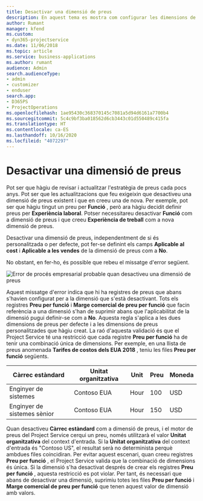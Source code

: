 ```yaml
---
title: Desactivar una dimensió de preus
description: En aquest tema es mostra com configurar les dimensions de preus a la solució del Project Service.
author: Rumant
manager: kfend
ms.custom:
- dyn365-projectservice
ms.date: 11/06/2018
ms.topic: article
ms.service: business-applications
ms.author: rumant
audience: Admin
search.audienceType:
- admin
- customizer
- enduser
search.app:
- D365PS
- ProjectOperations
ms.openlocfilehash: 1ae95430c368370145c7081a5d94d6161a7700b4
ms.sourcegitcommit: 5c4c9bf3ba018562d6cb3443c01d550489c415fa
ms.translationtype: HT
ms.contentlocale: ca-ES
ms.lasthandoff: 10/16/2020
ms.locfileid: "4072297"
---
```

# <a name="turn-off-a-pricing-dimension"></a>Desactivar una dimensió de preus

Pot ser que hàgiu de revisar i actualitzar l'estratègia de preus cada pocs anys. Pot ser que les actualitzacions que feu exigeixin que desactiveu una dimensió de preus existent i que en creeu una de nova. Per exemple, pot ser que hàgiu tingut un preu per **Funció** , però ara hàgiu decidit definir preus per **Experiència laboral**. Potser necessitareu desactivar **Funció** com a dimensió de preus i que creeu **Experiència de treball** com a nova dimensió de preus. 

Desactivar una dimensió de preus, independentment de si és personalitzada o per defecte, pot fer-se definint els camps **Aplicable al cost** i **Aplicable a les vendes** de la dimensió de preus com a **No**.

No obstant, en fer-ho, és possible que rebeu el missatge d'error següent.

![Error de procés empresarial probable quan desactiveu una dimensió de preus](media/Business-Process-Error.png)


Aquest missatge d'error indica que hi ha registres de preus que abans s'havien configurat per a la dimensió que s'està desactivant. Tots els registres **Preu per funció** i **Marge comercial de preu per funció** que facin referència a una dimensió s'han de suprimir abans que l'aplicabilitat de la dimensió pugui definir-se com a **No**. Aquesta regla s'aplica a les dues dimensions de preus per defecte i a les dimensions de preus personalitzades que hàgiu creat. La raó d'aquesta validació és que el Project Service té una restricció que cada registre **Preu per funció** ha de tenir una combinació única de dimensions. Per exemple, en una llista de preus anomenada **Tarifes de costos dels EUA 2018** , teniu les files **Preu per funció** següents. 

| Càrrec estàndard         | Unitat organitzativa    |Unit   |Preu  |Moneda  |
| -----------------------|-------------|-------|-------|----------|
| Enginyer de sistemes|Contoso EUA|Hour| 100|USD|
| Enginyer de sistemes sènior|Contoso EUA|Hour| 150| USD|


Quan desactiveu **Càrrec estàndard** com a dimensió de preus, i el motor de preus del Project Service cerqui un preu, només utilitzarà el valor **Unitat organitzativa** del context d'entrada. Si la **Unitat organitzativa** del context d'entrada és "Contoso US", el resultat serà no determinista perquè ambdues files coincidiran. Per evitar aquest escenari, quan creeu registres **Preu per funció** , el Project Service valida que la combinació de dimensions és única. Si la dimensió s'ha desactivat després de crear els registres **Preu per funció** , aquesta restricció es pot violar. Per tant, és necessari que abans de desactivar una dimensió, suprimiu totes les files **Preu per funció** i **Marge comercial de preu per funció** que tenen aquest valor de dimensió amb valors.

